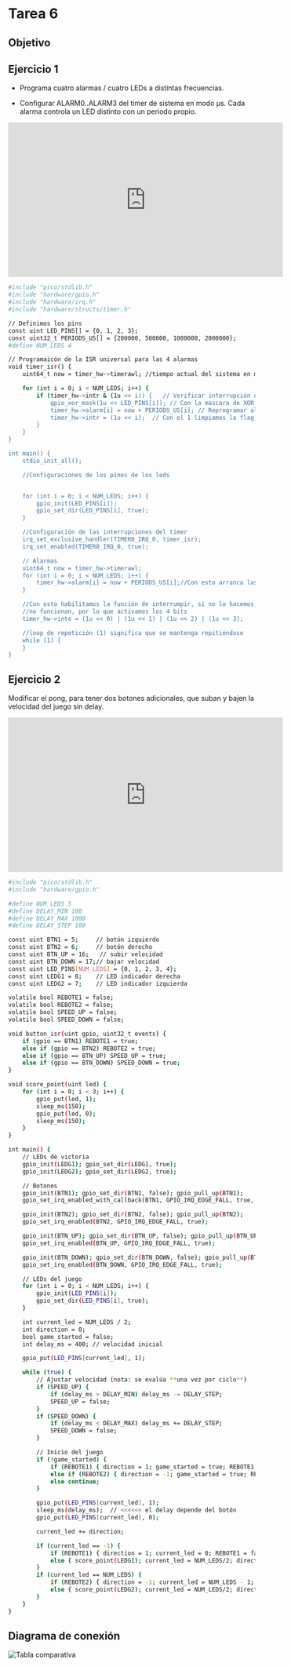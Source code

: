 # Tarea 6

## Objetivo

## Ejercicio 1

- Programa cuatro alarmas / cuatro LEDs a distintas frecuencias.

- Configurar ALARM0..ALARM3 del timer de sistema en modo µs. Cada alarma controla un LED distinto con un periodo propio. 

<iframe width="560" height="315" src="https://www.youtube.com/embed/8FS1Yjh5ScY?si=vhnhhteXavxvHwQ7" title="YouTube video player" frameborder="0" allow="accelerometer; autoplay; clipboard-write; encrypted-media; gyroscope; picture-in-picture; web-share" referrerpolicy="strict-origin-when-cross-origin" allowfullscreen></iframe>


```bash
#include "pico/stdlib.h"
#include "hardware/gpio.h"
#include "hardware/irq.h"
#include "hardware/structs/timer.h"

// Definimos los pins
const uint LED_PINS[] = {0, 1, 2, 3};
const uint32_t PERIODS_US[] = {200000, 500000, 1000000, 2000000};
#define NUM_LEDS 4

// Programaicón de la ISR universal para las 4 alarmas
void timer_isr() {
    uint64_t now = timer_hw->timerawl; //tiempo actual del sistema en microsegundos

    for (int i = 0; i < NUM_LEDS; i++) {
        if (timer_hw->intr & (1u << i)) {   // Verificar interrupción de alarma i
            gpio_xor_mask(1u << LED_PINS[i]); // Con la mascara de XOR cambiamos el esta
            timer_hw->alarm[i] = now + PERIODS_US[i]; // Reprogramar alarma, Se suma PERIODS_US[i] para que la próxima interrupción ocurra despues de ese tiempo
            timer_hw->intr = (1u << i);  // Con el 1 limpiamos la flag, con 0 no se hace nada
        }
    }
}

int main() {
    stdio_init_all();

    //Configuraciones de los pines de los leds


    for (int i = 0; i < NUM_LEDS; i++) {
        gpio_init(LED_PINS[i]);
        gpio_set_dir(LED_PINS[i], true);
    }

    //Configuración de las interrupciones del timer
    irq_set_exclusive_handler(TIMER0_IRQ_0, timer_isr);  
    irq_set_enabled(TIMER0_IRQ_0, true);

    // Alarmas
    uint64_t now = timer_hw->timerawl;
    for (int i = 0; i < NUM_LEDS; i++) {
        timer_hw->alarm[i] = now + PERIODS_US[i];//Con esto arranca las alarmas desde el momento en el que se inicializa
    }

    //Con esto habilitamos la función de interrumpir, si no lo hacemos, las interrupciones 
    //no funcionan, por lo que activamos los 4 bits
    timer_hw->inte = (1u << 0) | (1u << 1) | (1u << 2) | (1u << 3);

    //loop de repetición (1) significa que se mantenga repitiéndose
    while (1) {
    }
}
```


## Ejercicio 2

Modificar el pong, para tener dos botones adicionales, que suban y bajen la velocidad del juego sin delay.


<iframe width="560" height="315" src="https://www.youtube.com/embed/H7XshDR7keg?si=2gsDRRv3MXH4dSQk" title="YouTube video player" frameborder="0" allow="accelerometer; autoplay; clipboard-write; encrypted-media; gyroscope; picture-in-picture; web-share" referrerpolicy="strict-origin-when-cross-origin" allowfullscreen></iframe>



```bash
#include "pico/stdlib.h"
#include "hardware/gpio.h"

#define NUM_LEDS 5
#define DELAY_MIN 100
#define DELAY_MAX 1000
#define DELAY_STEP 100

const uint BTN1 = 5;     // botón izquierdo
const uint BTN2 = 6;     // botón derecho
const uint BTN_UP = 16;   // subir velocidad
const uint BTN_DOWN = 17;// bajar velocidad
const uint LED_PINS[NUM_LEDS] = {0, 1, 2, 3, 4};
const uint LEDG1 = 8;    // LED indicador derecha
const uint LEDG2 = 7;    // LED indicador izquierda

volatile bool REBOTE1 = false;
volatile bool REBOTE2 = false;
volatile bool SPEED_UP = false;
volatile bool SPEED_DOWN = false;

void button_isr(uint gpio, uint32_t events) {
    if (gpio == BTN1) REBOTE1 = true;
    else if (gpio == BTN2) REBOTE2 = true;
    else if (gpio == BTN_UP) SPEED_UP = true;
    else if (gpio == BTN_DOWN) SPEED_DOWN = true;
}

void score_point(uint led) {
    for (int i = 0; i < 3; i++) {
        gpio_put(led, 1);
        sleep_ms(150);
        gpio_put(led, 0);
        sleep_ms(150);
    }
}

int main() {
    // LEDs de victoria
    gpio_init(LEDG1); gpio_set_dir(LEDG1, true);
    gpio_init(LEDG2); gpio_set_dir(LEDG2, true);

    // Botones
    gpio_init(BTN1); gpio_set_dir(BTN1, false); gpio_pull_up(BTN1);
    gpio_set_irq_enabled_with_callback(BTN1, GPIO_IRQ_EDGE_FALL, true, &button_isr);

    gpio_init(BTN2); gpio_set_dir(BTN2, false); gpio_pull_up(BTN2);
    gpio_set_irq_enabled(BTN2, GPIO_IRQ_EDGE_FALL, true);

    gpio_init(BTN_UP); gpio_set_dir(BTN_UP, false); gpio_pull_up(BTN_UP);
    gpio_set_irq_enabled(BTN_UP, GPIO_IRQ_EDGE_FALL, true);

    gpio_init(BTN_DOWN); gpio_set_dir(BTN_DOWN, false); gpio_pull_up(BTN_DOWN);
    gpio_set_irq_enabled(BTN_DOWN, GPIO_IRQ_EDGE_FALL, true);

    // LEDs del juego
    for (int i = 0; i < NUM_LEDS; i++) {
        gpio_init(LED_PINS[i]);
        gpio_set_dir(LED_PINS[i], true);
    }

    int current_led = NUM_LEDS / 2;
    int direction = 0;
    bool game_started = false;
    int delay_ms = 400; // velocidad inicial

    gpio_put(LED_PINS[current_led], 1);

    while (true) {
        // Ajustar velocidad (nota: se evalúa **una vez por ciclo**)
        if (SPEED_UP) {
            if (delay_ms > DELAY_MIN) delay_ms -= DELAY_STEP;
            SPEED_UP = false;
        }
        if (SPEED_DOWN) {
            if (delay_ms < DELAY_MAX) delay_ms += DELAY_STEP;
            SPEED_DOWN = false;
        }

        // Inicio del juego
        if (!game_started) {
            if (REBOTE1) { direction = 1; game_started = true; REBOTE1 = false; gpio_put(LED_PINS[current_led], 0);}
            else if (REBOTE2) { direction = -1; game_started = true; REBOTE2 = false; gpio_put(LED_PINS[current_led], 0);}
            else continue;
        }

        gpio_put(LED_PINS[current_led], 1);
        sleep_ms(delay_ms);  // <<<<<< el delay depende del botón
        gpio_put(LED_PINS[current_led], 0);

        current_led += direction;

        if (current_led == -1) {
            if (REBOTE1) { direction = 1; current_led = 0; REBOTE1 = false; }
            else { score_point(LEDG1); current_led = NUM_LEDS/2; direction = 1; }
        }
        if (current_led == NUM_LEDS) {
            if (REBOTE2) { direction = -1; current_led = NUM_LEDS - 1; REBOTE2 = false; }
            else { score_point(LEDG2); current_led = NUM_LEDS/2; direction = -1; }
        }
    }
}
```

## Diagrama de conexión

![Tabla comparativa](../recursos/imgs/Diagrama_PONG.jpg)
